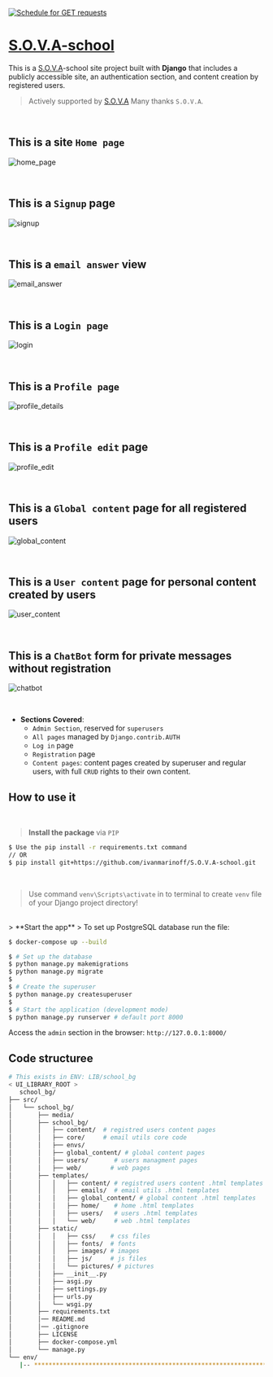[![Schedule for GET requests](https://github.com/ivanmarinoff/school-bg/actions/workflows/web_alive.yml/badge.svg)](https://github.com/ivanmarinoff/school-bg/actions/workflows/web_alive.yml)

# [ S.O.V.A-school](https://github.com/SOVASchool)


[//]: # (Modern template for **Django** that covers `Admin Section`, all authentication pages &#40;registration included&#41; crafted on top of **[Black Dashboard]&#40;https://appseed.us/product/black-dashboard/django/&#41;**, an open-source `Bootstrap 5` design from [Creative-Tim]&#40;https://www.creative-tim.com/?AFFILIATE=128200&#41;.)
This is a [ S.O.V.A](http://www.sovapsychologist.com")-school site project built with  **Django** that includes a publicly accessible site, an authentication section, and content creation by registered users.
> Actively supported by [ S.O.V.A](http://www.sovapsychologist.com") Many thanks `S.O.V.A`.

<br>

## This is a site `Home page`
![home_page](https://github.com/ivanmarinoff/S.O.V.A-school/assets/107050101/28745df3-30d3-4065-97b6-1ab414735f5a)

<br />

## This is a `Signup` page
![signup](https://github.com/ivanmarinoff/S.O.V.A-school/assets/107050101/4b6c2d47-02c1-4f06-acbe-7d68e0e2d7dc)

<br />

## This is a `email answer` view
![email_answer](https://github.com/ivanmarinoff/S.O.V.A-school/assets/107050101/2305c55a-80c9-4343-8899-d4a6853f85ae)

<br />

## This is a `Login page`
![login](https://github.com/ivanmarinoff/S.O.V.A-school/assets/107050101/ca22a941-afd2-4814-a4d2-98ce4ba4a771)

<br />

## This is a `Profile page`
![profile_details](https://github.com/ivanmarinoff/S.O.V.A-school/assets/107050101/c7b4e4c3-7077-4c43-b529-a7d72d9282bd)

<br />

## This is a `Profile edit` page
![profile_edit](https://github.com/ivanmarinoff/S.O.V.A-school/assets/107050101/66014645-d165-4073-9882-111c4e390c33)

<br />

## This is a `Global content` page for all registered users
![global_content](https://github.com/ivanmarinoff/S.O.V.A-school/assets/107050101/294729d5-87df-4223-9ef4-2781e2c3bd21)

<br />

## This is a `User content` page for personal content created by users
![user_content](https://github.com/ivanmarinoff/S.O.V.A-school/assets/107050101/41c82907-a821-4abd-8a3c-f519a38fd406)

<br />

## This is a `ChatBot` form for private messages without registration
![chatbot](https://github.com/ivanmarinoff/S.O.V.A-school/assets/107050101/84712541-cdf1-438d-84a7-090ad040f63b)

<br />

- **Sections Covered**: 
  - `Admin Section`, reserved for `superusers`
  - `All pages` managed by `Django.contrib.AUTH`
  - `Log in` page
  - `Registration` page
  - `Content pages`: content pages created by superuser and regular users, with full `CRUD` rights to their own content. 
  

## How to use it
<br />

> **Install the package** via `PIP` 

```bash
$ Use the pip install -r requirements.txt command 
// OR
$ pip install git+https://github.com/ivanmarinoff/S.O.V.A-school.git
```

<br />

> Use command `venv\Scripts\activate` in to terminal to create `venv` file of your Django project directory!

<br />
> **Start the app**
> To set up PostgreSQL database run the file:

```bash
$ docker-compose up --build
```

```bash
$ # Set up the database
$ python manage.py makemigrations
$ python manage.py migrate
$
$ # Create the superuser
$ python manage.py createsuperuser
$
$ # Start the application (development mode)
$ python manage.py runserver # default port 8000
```

Access the `admin` section in the browser: `http://127.0.0.1:8000/`
<br />

## Code structuree 

```bash
# This exists in ENV: LIB/school_bg
< UI_LIBRARY_ROOT >                      
   school_bg/
├── src/
│   └── school_bg/
│       ├── media/
│       ├── school_bg/
│       │   ├── content/  # registred users content pages
│       │   ├── core/     # email utils core code
│       │   ├── envs/
│       │   ├── global_content/ # global content pages
│       │   ├── users/       # users managment pages
│       │   ├── web/        # web pages
│       ├── templates/
│       │   │   ├── content/ # registred users content .html templates
│       │   │   ├── emails/  # email utils .html templates
│       │   │   ├── global_content/ # global content .html templates
│       │   │   ├── home/    # home .html templates
│       │   │   ├── users/   # users .html templates
│       │   │   └── web/     # web .html templates
│       ├── static/
│       │   │   ├── css/    # css files
│       │   │   ├── fonts/  # fonts
│       │   │   ├── images/ # images
│       │   │   ├── js/     # js files
│       │   │   └── pictures/ # pictures
│       │   ├── __init__.py
│       │   ├── asgi.py
│       │   ├── settings.py
│       │   ├── urls.py
│       │   └── wsgi.py
│       ├── requirements.txt
│       │── README.md  
│       │── .gitignore  
│       ├── LICENSE
│       ├── docker-compose.yml
│       └── manage.py
└── env/
   |-- ************************************************************************
```

<br />
